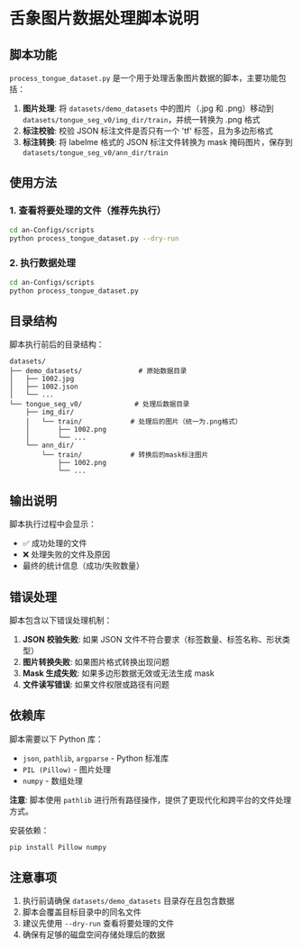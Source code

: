 # 舌象图片数据处理脚本说明

## 脚本功能

`process_tongue_dataset.py` 是一个用于处理舌象图片数据的脚本，主要功能包括：

1. **图片处理**: 将 `datasets/demo_datasets` 中的图片（.jpg 和 .png）移动到 `datasets/tongue_seg_v0/img_dir/train`，并统一转换为 .png 格式
2. **标注校验**: 校验 JSON 标注文件是否只有一个 'tf' 标签，且为多边形格式
3. **标注转换**: 将 labelme 格式的 JSON 标注文件转换为 mask 掩码图片，保存到 `datasets/tongue_seg_v0/ann_dir/train`

## 使用方法

### 1. 查看将要处理的文件（推荐先执行）
```bash
cd an-Configs/scripts
python process_tongue_dataset.py --dry-run
```

### 2. 执行数据处理
```bash
cd an-Configs/scripts
python process_tongue_dataset.py
```

## 目录结构

脚本执行前后的目录结构：

```
datasets/
├── demo_datasets/              # 原始数据目录
│   ├── 1002.jpg
│   ├── 1002.json
│   └── ...
└── tongue_seg_v0/             # 处理后数据目录
    ├── img_dir/
    │   └── train/            # 处理后的图片（统一为.png格式）
    │       ├── 1002.png
    │       └── ...
    └── ann_dir/
        └── train/            # 转换后的mask标注图片
            ├── 1002.png
            └── ...
```

## 输出说明

脚本执行过程中会显示：

- ✅ 成功处理的文件
- ❌ 处理失败的文件及原因
- 最终的统计信息（成功/失败数量）

## 错误处理

脚本包含以下错误处理机制：

1. **JSON 校验失败**: 如果 JSON 文件不符合要求（标签数量、标签名称、形状类型）
2. **图片转换失败**: 如果图片格式转换出现问题
3. **Mask 生成失败**: 如果多边形数据无效或无法生成 mask
4. **文件读写错误**: 如果文件权限或路径有问题

## 依赖库

脚本需要以下 Python 库：

- `json`, `pathlib`, `argparse` - Python 标准库
- `PIL (Pillow)` - 图片处理
- `numpy` - 数组处理

**注意**: 脚本使用 `pathlib` 进行所有路径操作，提供了更现代化和跨平台的文件处理方式。

安装依赖：
```bash
pip install Pillow numpy
```

## 注意事项

1. 执行前请确保 `datasets/demo_datasets` 目录存在且包含数据
2. 脚本会覆盖目标目录中的同名文件
3. 建议先使用 `--dry-run` 查看将要处理的文件
4. 确保有足够的磁盘空间存储处理后的数据
